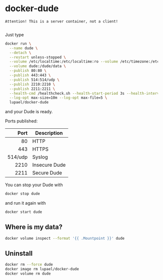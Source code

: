 # docker-dude


```
Attention! This is a server container, not a client!


```

Just type

```bash
docker run \
  --name dude \
  --detach \
  --restart unless-stopped \
  --volume /etc/localtime:/etc/localtime:ro --volume /etc/timezone:/etc/timezone:ro \
  --volume dude:/dude/data \
  --publish 80:80 \
  --publish 443:443 \
  --publish 514:514/udp \
  --publish 2210:2210 \
  --publish 2211:2211 \
  --health-cmd /healthcheck.sh --health-start-period 3s --health-interval 1m --health-timeout 1s --health-retries 3 \
  --log-opt max-size=10m --log-opt max-file=5 \
  lupael/docker-dude
```

and your Dude is ready.

Ports published:

| Port | Description
| ---: | -----------
| 80 | HTTP
| 443 | HTTPS
| 514/udp | Syslog
| 2210 | Insecure Dude
| 2211 | Secure Dude

You can stop your Dude with

```bash
docker stop dude
```

and run it again with

```bash
docker start dude
```

## Where is my data?

```bash
docker volume inspect --format '{{ .Mountpoint }}' dude
```

## Uninstall

```bash
docker rm --force dude
docker image rm lupael/docker-dude
docker volume rm dude
```
